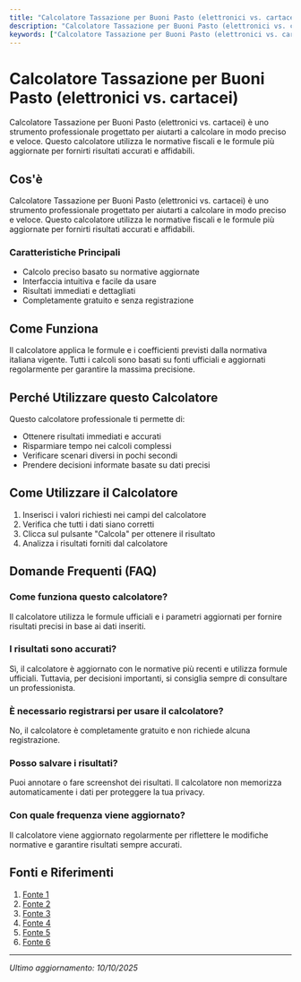 ```yaml
---
title: "Calcolatore Tassazione per Buoni Pasto (elettronici vs. cartacei)"
description: "Calcolatore Tassazione per Buoni Pasto (elettronici vs. cartacei) è uno strumento professionale progettato per aiutarti a calcolare in modo preciso e veloce. Questo calcolatore utilizza le normative fiscali e le formule più aggiornate per fornirti risultati accurati e affidabili."
keywords: ["Calcolatore Tassazione per Buoni Pasto (elettronici vs. cartacei)", "calcolatore", "calcolo online"]
---
```


# Calcolatore Tassazione per Buoni Pasto (elettronici vs. cartacei)

Calcolatore Tassazione per Buoni Pasto (elettronici vs. cartacei) è uno strumento professionale progettato per aiutarti a calcolare in modo preciso e veloce. Questo calcolatore utilizza le normative fiscali e le formule più aggiornate per fornirti risultati accurati e affidabili.

## Cos'è

Calcolatore Tassazione per Buoni Pasto (elettronici vs. cartacei) è uno strumento professionale progettato per aiutarti a calcolare in modo preciso e veloce. Questo calcolatore utilizza le normative fiscali e le formule più aggiornate per fornirti risultati accurati e affidabili.

### Caratteristiche Principali

- Calcolo preciso basato su normative aggiornate
- Interfaccia intuitiva e facile da usare
- Risultati immediati e dettagliati
- Completamente gratuito e senza registrazione

## Come Funziona

Il calcolatore applica le formule e i coefficienti previsti dalla normativa italiana vigente. Tutti i calcoli sono basati su fonti ufficiali e aggiornati regolarmente per garantire la massima precisione.

## Perché Utilizzare questo Calcolatore

Questo calcolatore professionale ti permette di:

- Ottenere risultati immediati e accurati
- Risparmiare tempo nei calcoli complessi
- Verificare scenari diversi in pochi secondi
- Prendere decisioni informate basate su dati precisi

## Come Utilizzare il Calcolatore

1. Inserisci i valori richiesti nei campi del calcolatore
2. Verifica che tutti i dati siano corretti
3. Clicca sul pulsante "Calcola" per ottenere il risultato
4. Analizza i risultati forniti dal calcolatore

## Domande Frequenti (FAQ)

### Come funziona questo calcolatore?

Il calcolatore utilizza le formule ufficiali e i parametri aggiornati per fornire risultati precisi in base ai dati inseriti.

### I risultati sono accurati?

Sì, il calcolatore è aggiornato con le normative più recenti e utilizza formule ufficiali. Tuttavia, per decisioni importanti, si consiglia sempre di consultare un professionista.

### È necessario registrarsi per usare il calcolatore?

No, il calcolatore è completamente gratuito e non richiede alcuna registrazione.

### Posso salvare i risultati?

Puoi annotare o fare screenshot dei risultati. Il calcolatore non memorizza automaticamente i dati per proteggere la tua privacy.

### Con quale frequenza viene aggiornato?

Il calcolatore viene aggiornato regolarmente per riflettere le modifiche normative e garantire risultati sempre accurati.

## Fonti e Riferimenti

1. [Fonte 1](https://www.edenred.it/blog/guida-buoni-pasto/buoni-pasto-quanto-costano-alle-aziende/)
2. [Fonte 2](https://www.buoni-pasto.it/come-avviene-la-tassazione-dei-buoni-pasto-in-busta-paga/)
3. [Fonte 3](https://www.pluxee.it/blog/come-funziona-la-tassazione-dei-buoni-pasto-tutte-le-risposte/)
4. [Fonte 4](https://factorial.it/blog/come-funzionano-i-buoni-pasto-in-busta-paga/)
5. [Fonte 5](https://www.coverflex.com/it/blog/normativa-buoni-pasto)
6. [Fonte 6](https://www.pluxee.it/blog/buoni-pasto-elettronici-come-si-usano/)

---

*Ultimo aggiornamento: 10/10/2025*
